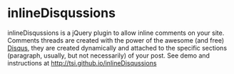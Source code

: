 inlineDisqussions
=================

inlineDisqussions is a jQuery plugin to allow inline comments on your site.
Comments threads are created with the power of the awesome (and free) [Disqus](http://disqus.com/),
they are created dynamically and attached to the specific sections (paragraph,
usually, but not necessarily) of your post.
See demo and instructions at http://tsi.github.io/inlineDisqussions
